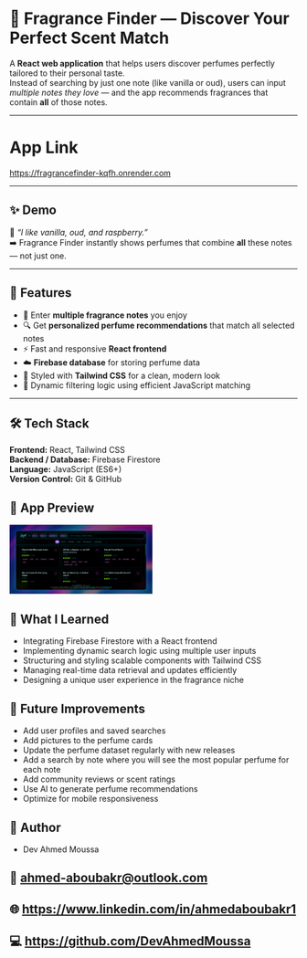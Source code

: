 # 🌸 Fragrance Finder — Discover Your Perfect Scent Match

A **React web application** that helps users discover perfumes perfectly tailored to their personal taste.  
Instead of searching by just one note (like vanilla or oud), users can input *multiple notes they love* — and the app recommends fragrances that contain **all** of those notes.

---

# App Link

https://fragrancefinder-kqfh.onrender.com

---

## ✨ Demo
🧠 *“I like vanilla, oud, and raspberry.”*  
➡️ Fragrance Finder instantly shows perfumes that combine **all** these notes — not just one.  

---

## 🚀 Features
- 🧴 Enter **multiple fragrance notes** you enjoy  
- 🔍 Get **personalized perfume recommendations** that match all selected notes  
- ⚡ Fast and responsive **React frontend**  
- ☁️ **Firebase database** for storing perfume data  
- 🎨 Styled with **Tailwind CSS** for a clean, modern look  
- 🔁 Dynamic filtering logic using efficient JavaScript matching  

---

## 🛠️ Tech Stack
**Frontend:** React, Tailwind CSS  
**Backend / Database:** Firebase Firestore  
**Language:** JavaScript (ES6+)  
**Version Control:** Git & GitHub  

## 📸 App Preview
<img src="assets/app.png" width="250"/>


## 🧠 What I Learned
- Integrating Firebase Firestore with a React frontend
- Implementing dynamic search logic using multiple user inputs
- Structuring and styling scalable components with Tailwind CSS
- Managing real-time data retrieval and updates efficiently
- Designing a unique user experience in the fragrance niche

## 🔮 Future Improvements
- Add user profiles and saved searches 
- Add pictures to the perfume cards 
- Update the perfume dataset regularly with new releases 
- Add a search by note where you will see the most popular perfume for each note
- Add community reviews or scent ratings 
- Use AI to generate perfume recommendations 
- Optimize for mobile responsiveness

## 👤 Author
- Dev Ahmed Moussa

## 📧 ahmed-aboubakr@outlook.com

## 🌐 https://www.linkedin.com/in/ahmedaboubakr1

## 💻 https://github.com/DevAhmedMoussa
